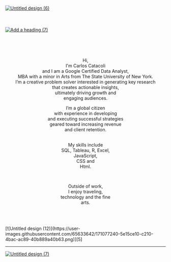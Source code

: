 ### 

 [![Untitled design (6)](https://user-images.githubusercontent.com/65633642/171059391-b7b9c6b4-7fdd-4adf-b4b4-b145b1f0a347.png)][4]<br/><br/><br/><br/>
[![Add a heading (7)](https://user-images.githubusercontent.com/65633642/171086318-60fe93d4-e7dc-4bbd-b56b-c037ca82ef79.png)][5]

 <br/>
  <br/>
   <br/>
<p align="center"> Hi, <br/>
  I'm Carlos Catacoli  <br/>
  and I am a Google Certified Data Analyst, <br/>
  MBA with a minor in Arts from The State University of New York.  <br/>
  I’m a creative problem solver 
  interested in generating key research <br/>
 that creates actionable insights, <br/>
  ultimately driving growth and <br/>
 engaging audiences. </p>

<p align="center">I’m a global citizen <br/>
 with experience in developing <br/>
 and executing successful strategies <br/>
  geared toward increasing revenue <br/> and client retention.<br/><br/>
 </p>
<p align="center">My skills include <br/>
 SQL, Tableau, R, Excel,<br/>
 JavaScript, <br/>
 CSS and <br/>
 Html. </p>
<br/>
<p align="center">Outside of work, <br/>
 I enjoy traveling,<br/> technology and the fine 
 <br/> arts. </p>  <br/><br/>
 
 
 



</br>
[![Untitled design (12)](https://user-images.githubusercontent.com/65633642/171077240-5e15ce10-c210-4bac-ac89-40b889a40b63.png)][5]



[4]: https://datagig.github.io/
[5]: https://datagig.github.io/
_____________________________________________________________________________

 
[![Untitled design (7)](https://user-images.githubusercontent.com/65633642/171066363-1cd300c2-5f53-415a-85a3-d5ea1cf14f78.png)][2]




[2]: https://www.linkedin.com/in/carlosantoniocatacoli/



<br/>
<!--
**datagig/datagig** is a ✨ _special_ ✨ repository because its `README.md` (this file) appears on your GitHub profile.

Here are some ideas to get you started:

- 🔭 I’m currently working on ...
- 🌱 I’m currently learning ...
- 👯 I’m looking to collaborate on ...
- 🤔 I’m looking for help with ...
- 💬 Ask me about ...
- 📫 How to reach me: ...
- 😄 Pronouns: ...
- ⚡ Fun fact: ...
-->
